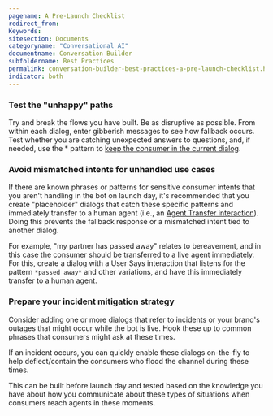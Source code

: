 ```yaml
---
pagename: A Pre-Launch Checklist
redirect_from:
Keywords:
sitesection: Documents
categoryname: "Conversational AI"
documentname: Conversation Builder
subfoldername: Best Practices
permalink: conversation-builder-best-practices-a-pre-launch-checklist.html
indicator: both
---
```


### Test the "unhappy" paths

Try and break the flows you have built. Be as disruptive as possible. 
From within each dialog, enter gibberish messages to see how fallback occurs.
Test whether you are catching unexpected answers to questions, and, if needed, use the * pattern to [keep the consumer in the current dialog](conversation-builder-advanced-use-cases.html#keep-the-consumer-in-the-current-dialog).

### Avoid mismatched intents for unhandled use cases

If there are known phrases or patterns for sensitive consumer intents that you aren't handling in the bot on launch day, it's recommended that you create "placeholder" dialogs that catch these specific patterns and immediately transfer to a human agent (i.e., an [Agent Transfer interaction](conversation-builder-interactions-integrations.html#agent-transfer-interactions)).  Doing this prevents the fallback response or a mismatched intent tied to another dialog.

For example, "my partner has passed away" relates to bereavement, and in this case the consumer should be transferred to a live agent immediately. For this, create a dialog with a User Says interaction that listens for the pattern `*passed away*` and other variations, and have this immediately transfer to a human agent.

### Prepare your incident mitigation strategy

Consider adding one or more dialogs that refer to incidents or your brand's outages that might occur while the bot is live. Hook these up to common phrases that consumers might ask at these times.

If an incident occurs, you can quickly enable these dialogs on-the-fly to help deflect/contain the consumers who flood the channel during these times.

This can be built before launch day and tested based on the knowledge you have about how you communicate about these types of situations when consumers reach agents in these moments.